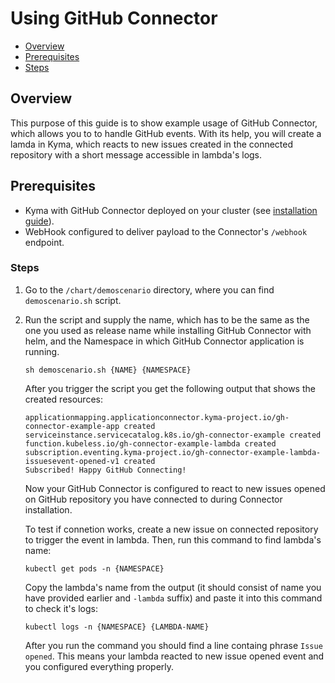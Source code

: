 # Using GitHub Connector <!-- omit in toc -->

- [Overview](#overview)
- [Prerequisites](#prerequisites)
- [Steps](#steps)

## Overview

This purpose of this guide is to show example usage of GitHub Connector, which allows you to to handle GitHub events. With its help, you will create a lamda in Kyma, which reacts to new issues created in the connected repository with a short message accessible in lambda's logs. 


## Prerequisites

- Kyma with GitHub Connector deployed on your cluster (see [installation guide](/chart/githubconnector/README.md)).
- WebHook configured to deliver payload to the Connector's `/webhook` endpoint.


### Steps

1. Go to the `/chart/demoscenario` directory, where you can find `demoscenario.sh` script.

2. Run the script and supply the name, which has to be the same as the one you used as release name while installing GitHub Connector with helm, and the Namespace in which GitHub Connector application is running.

   ```shell
   sh demoscenario.sh {NAME} {NAMESPACE}
   ```

   After you trigger the script you get the following output that shows the created resources:

   ```
   applicationmapping.applicationconnector.kyma-project.io/gh-connector-example-app created
   serviceinstance.servicecatalog.k8s.io/gh-connector-example created
   function.kubeless.io/gh-connector-example-lambda created
   subscription.eventing.kyma-project.io/gh-connector-example-lambda-issuesevent-opened-v1 created
   Subscribed! Happy GitHub Connecting!
   ```

   Now your GitHub Connector is configured to react to new issues opened on GitHub repository you have connected to during Connector installation.

   To test if connetion works, create a new issue on connected repository to trigger the event in lambda. Then, run this command to find lambda's name:

   `kubectl get pods -n {NAMESPACE}`

   Copy the lambda's name from the output (it should consist of name you have provided earlier and `-lambda` suffix) and paste it into this command to check it's logs:

   `kubectl logs -n {NAMESPACE} {LAMBDA-NAME}`

   After you run the command you should find a line containg phrase `Issue opened`. This means your lambda reacted to new issue opened event and you configured everything properly. 



